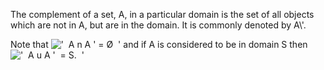The complement of a set, A, in a particular domain is the set of all
objects which are not in A, but are in the domain. It is commonly
denoted by A\\'.

Note that
!['  A n A ' = Ø  '](../dictionary/equation_images/1039.1..png) and if A
is considered to be in domain S then
!['  A u A '  = S.  '](../dictionary/equation_images/1039.2..png)
